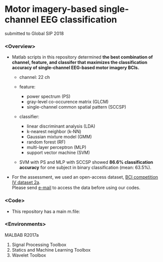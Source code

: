 # Motor imagery-based single-channel EEG classification
submitted to Global SIP 2018

### \<Overview\>
- Matlab scripts in this repository determined __the best combination of channel, feature, and classifer that maximizes the classification accuracy of single-channel EEG-based motor imagery BCIs.__<br />
  - channel: 22 ch
  - feature: 
    - power spectrum (PS)
    - gray-level co-occurence matrix (GLCM)
    - single-channel common spatial pattern (SCCSP)
  - classifier:
    - linear discriminant analysis (LDA)
    - k-nearest neighbor (k-NN)
    - Gaussian mixture model (GMM)
    - random forest (RF)
    - multi-layer perceptron (MLP)
    - support vector machine (SVM)

  - SVM with PS and MLP with SCCSP showed __86.6% classification accuracy__ for one subject in binary classification (mean: 63.5%).<br />  

- For the assessment, we used an open-access dataset, <a href="http://www.bbci.de/competition/iv/#datasets" target="_blank">BCI competition IV dataset 2a</a>.  
Please send <a href="http://www.bbci.de/competition/iv/#download" target="_blank">e-mail</a> to access the data before using our codes.

### \<Code\>
- This repository has a main m.file:<br />




### \<Environments\>
MALBAB R2017a
 1. Signal Processing Toolbox
 2. Statics and Machine Learning Toolbox
 3. Wavelet Toolbox
